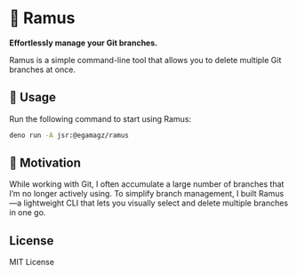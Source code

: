 # 🌳 Ramus

**Effortlessly manage your Git branches.**

Ramus is a simple command-line tool that allows you to delete multiple Git
branches at once.

## 🚀 Usage

Run the following command to start using Ramus:

```bash
deno run -A jsr:@egamagz/ramus
```

## 🎯 Motivation

While working with Git, I often accumulate a large number of branches that I’m
no longer actively using. To simplify branch management, I built Ramus—a
lightweight CLI that lets you visually select and delete multiple branches in
one go.

## License

MIT License

